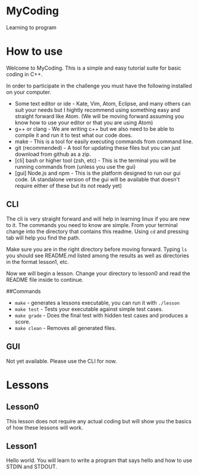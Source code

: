 # MyCoding
Learning to program

How to use
==========
Welcome to MyCoding. This is a simple and easy tutorial suite for basic coding in C++.

In order to participate in the challenge you must have the following installed on your computer.

* Some text editor or ide - Kate, Vim, Atom, Eclipse, and many others can suit your needs but I hightly recommend using something easy and straight forward like Atom. (We will be moving forward assuming you know how to use your editor or that you are using Atom)
* g++ or clang - We are writing c++ but we also need to be able to compile it and run it to test what our code does.
* make - This is a tool for easily executing commands from command line.
* git (recommended) - A tool for updating these files but you can just download from github as a zip.
* [cli] bash or higher tool (zsh, etc) - This is the terminal you will be running commands from (unless you use the gui)
* [gui] Node.js and npm - This is the platform designed to run our gui code. (A standalone version of the gui will be available that doesn't require either of these but its not ready yet)


CLI
---
The cli is very straight forward and will help in learning linux if you are new to it. The commands you need to know are simple. From your terminal change into the directory that contains this readme. Using `cd` and pressing tab will help you find the path.

Make sure you are in the right directory before moving forward. Typing `ls` you should see README.md listed among the results as well as directories in the format lesson1, etc.

Now we will begin a lesson. Change your directory to lesson0 and read the README file inside to continue.

##Commands

* `make` - generates a lessons executable, you can run it with `./lesson`
* `make test` - Tests your executable against simple test cases.
* `make grade` - Does the final test with hidden test cases and produces a score.
* `make clean` - Removes all generated files. 

GUI
---

Not yet available. Please use the CLI for now.


Lessons
=======

Lesson0
-------

This lesson does not require any actual coding but will show you the basics of how these lessons will work.

Lesson1
-------

Hello world. You will learn to write a program that says hello and how to use STDIN and STDOUT.


